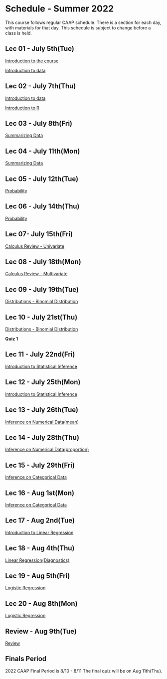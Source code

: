 # Schedule - Summer 2022

This course follows regular CAAP schedule.  There is a section for each day, with materials for that day.  This schedule is subject to change before a class is held.


## Lec 01 - July 5th(Tue)

[Introduction to the course](notes/00.intro-to-course.md)

[Introduction to data](notes/01.intro-to-data.md)

## Lec 02 - July 7th(Thu)

[Introduction to data](notes/01.intro-to-data.md)

[Introduction to R](notes/02.intro-to-R.md)


## Lec 03 - July 8th(Fri)
[Summarizing Data](notes/03.summarizing-data.md)

## Lec 04 - July 11th(Mon)
[Summarizing Data](notes/03.summarizing-data.md)

## Lec 05 - July 12th(Tue)
[Probability](notes/04.probability.md)

## Lec 06 - July 14th(Thu)
[Probability](notes/04.probability.md)

## Lec 07- July 15th(Fri)
[Calculus Review - Univariate](notes/05.calculus-review.md)

## Lec 08 - July 18th(Mon)
[Calculus Review - Multivariate](notes/05.calculus-review.md)

## Lec 09 - July 19th(Tue)
[Distributions - Binomial Distribution](notes/06.distributions.md)

## Lec 10 - July 21st(Thu)
[Distributions - Binomial Distribution](notes/06.distributions.md)

**Quiz 1**

## Lec 11 - July 22nd(Fri)
[Introduction to Statistical Inference](notes/07.intro-to-stat-inference.md)

## Lec 12 - July 25th(Mon)
[Introduction to Statistical Inference](notes/07.intro-to-stat-inference.md)

## Lec 13 - July 26th(Tue)
[Inference on Numerical Data(mean)](notes/08.inference-on-num-data.md)

## Lec 14 - July 28th(Thu)
[Inference on Numerical Data(proportion)](notes/08.inference-on-num-data.md)

## Lec 15 - July 29th(Fri)
[Inference on Categorical Data](notes/09.inference-on-cat-data.md)

## Lec 16 - Aug 1st(Mon)
[Inference on Categorical Data](notes/09.inference-on-cat-data.md)

## Lec 17 - Aug 2nd(Tue)
[Introduction to Linear Regression](notes/10.linear-regression.md)

## Lec 18 - Aug 4th(Thu)
[Linear Regression(Diagnostics)](notes/10.linear-regression.md)

## Lec 19 - Aug 5th(Fri)
[Logistic Regression](notes/11.logistic-regression.md)

## Lec 20 - Aug 8th(Mon)
[Logistic Regression](notes/11.logistic-regression.md)

## Review - Aug 9th(Tue)
[Review](notes/review-for-all.md)

## Finals Period

2022 CAAP Final Period is 8/10 - 8/11
The final quiz will be on Aug 11th(Thu).
